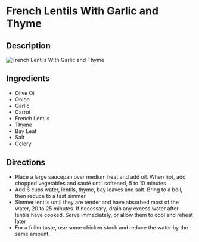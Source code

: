 # French Lentils With Garlic and Thyme

## Description
![French Lentils With Garlic and Thyme](https://www.themealdb.com/images/media/meals/vwwspt1487394060.jpg "French Lentils With Garlic and Thyme")

## Ingredients
- Olive Oil
- Onion
- Garlic
- Carrot
- French Lentils
- Thyme
- Bay Leaf
- Salt
- Celery

## Directions
- Place a large saucepan over medium heat and add oil. When hot, add chopped vegetables and sauté until softened, 5 to 10 minutes
- Add 6 cups water, lentils, thyme, bay leaves and salt. Bring to a boil, then reduce to a fast simmer
- Simmer lentils until they are tender and have absorbed most of the water, 20 to 25 minutes. If necessary, drain any excess water after lentils have cooked. Serve immediately, or allow them to cool and reheat later
- For a fuller taste, use some chicken stock and reduce the water by the same amount.
